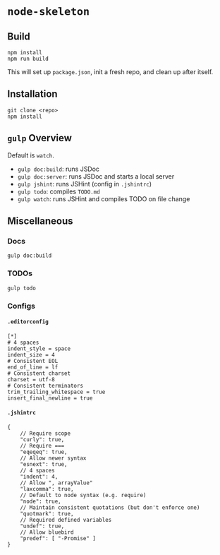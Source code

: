 # `node-skeleton`

[](start)
## Build

    npm install
    npm run build

This will set up `package.json`, init a fresh repo, and clean up after itself.
[](end)

## Installation

    git clone <repo>
    npm install

## `gulp` Overview

Default is `watch`.

* `gulp doc:build`: runs JSDoc
* `gulp doc:server`: runs JSDoc and starts a local server
* `gulp jshint`: runs JSHint (config in `.jshintrc`)
* `gulp todo`: compiles `TODO.md`
* `gulp watch`: runs JSHint and compiles TODO on file change

## Miscellaneous

### Docs

    gulp doc:build

### TODOs

    gulp todo

### Configs

#### `.editorconfig`

    [*]
    # 4 spaces
    indent_style = space
    indent_size = 4
    # Consistent EOL
    end_of_line = lf
    # Consistent charset
    charset = utf-8
    # Consistent terminators
    trim_trailing_whitespace = true
    insert_final_newline = true

#### `.jshintrc`

    {
        // Require scope
        "curly": true,
        // Require ===
        "eqeqeq": true,
        // Allow newer syntax
        "esnext": true,
        // 4 spaces
        "indent": 4,
        // Allow ", arrayValue"
        "laxcomma": true,
        // Default to node syntax (e.g. require)
        "node": true,
        // Maintain consistent quotations (but don't enforce one)
        "quotmark": true,
        // Required defined variables
        "undef": true,
        // Allow bluebird
        "predef": [ "-Promise" ]
    }
